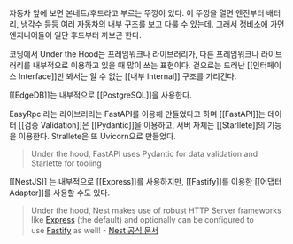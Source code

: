 자동차 앞에 보면 본네트/후드라고 부르는 뚜껑이 있다. 이 뚜껑을 열면 엔진부터 배터리, 냉각수 등등 여러 자동차의 내부 구조를 보고 다룰 수 있는데. 그래서 정비소에 가면 엔지니어들이 일단 후드부터 까보곤 한다.

코딩에서 Under the Hood는 프레임워크나 라이브러리가, 다른 프레임워크나 라이브러리를 내부적으로 이용하고 있을 때 많이 쓰는 표현이다. 겉으로는 드러난 [[인터페이스 Interface]]만 봐서는 알 수 없는 [[내부 Internal]] 구조를 가리킨다.

[[EdgeDB]]는 내부적으로 [[PostgreSQL]]을 사용한다.

EasyRpc 라는 라이브러리는 FastAPI를 이용해 만들었다고 하며
[[FastAPI]]는 데이터 [[검증 Validation]]은 [[Pydantic]]을 이용하고, 서버 자체는 [[Starllete]]의 기능을 이용한다. Strallete은 또 Uvicorn으로 만들었다.
> Under the hood, FastAPI uses Pydantic for data validation and Starlette for tooling

[[NestJS]] 는 내부적으로 [[Express]]를 사용하지만, [[Fastify]]를 이용한 [[어댑터 Adapter]]를 사용할 수도 있다.
> Under the hood, Nest makes use of robust HTTP Server frameworks like [Express](https://expressjs.com/) (the default) and optionally can be configured to use [Fastify](https://github.com/fastify/fastify) as well! - [Nest 공식 문서](https://docs.nestjs.com)

